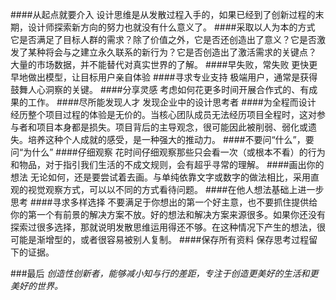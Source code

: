 ####从起点就要介入
设计思维是从发散过程入手的，如果已经到了创新过程的末期，设计师探索新方向的努力也就没有什么意义了。
####采取以人为本的方式
它是否满足了目标人群的需求？除了价值之外，它是否还创造出了意义？它是否激发了某种将会与之建立永久联系的新行为？它是否创造出了激活需求的关键点？
大量的市场数据，并不能替代对真实世界的了解。
####早失败，常失败
更快更早地做出模型，让目标用户亲自体验
####寻求专业支持
极端用户，通常是获得鼓舞人心洞察的关键。
####分享灵感
考虑如何花更多时间开展合作式的、有成果的工作。
####尽所能发现人才
发现企业中的设计思考者
####为全程而设计
经历整个项目过程的体验是无价的。当核心团队成员无法经历项目全程时，这对参与者和项目本身都是损失。项目背后的主导观念，很可能因此被削弱、弱化或遗失。培养这种个人成就的感受，是一种强大的推动力。
####不要问“什么”，要问“为什么”
####仔细观察
花时间仔细观察那些只会看一次（或根本不看）的行为和物品，对于指引我们生活的不成文规则，会有超乎寻常的理解。
####画出你的想法
无论如何，还是要尝试着去画。与单纯依靠文字或数字的做法相比，采用直观的视觉观察方式，可以以不同的方式看待问题。
####在他人想法基础上进一步思考
####寻求多样选择
不要满足于你想出的第一个好主意，也不要抓住提供给你的第一个有前景的解决方案不放。好的想法和解决方案来源很多。如果你还没有探索过很多选择，那就说明发散思维运用得还不够。在这种情况下产生的想法，很可能是渐增型的，或者很容易被别人复制。
####保存所有资料
保存思考过程留下的证据。


###最后
*创造性创新者，能够减小知与行的差距，专注于创造更美好的生活和更美好的世界。*




